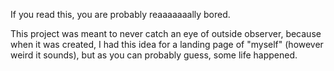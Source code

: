 If you read this, you are probably reaaaaaaally bored.

This project was meant to never catch an eye of outside observer, because when it was created, I had this idea for a landing page of "myself" (however weird it sounds), but as you can probably guess, some life happened.
